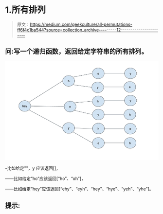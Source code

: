 # 1.所有排列

> 原文：<https://medium.com/geekculture/all-permutations-ff6f4c1ba544?source=collection_archive---------12----------------------->

## 问:写一个递归函数，返回给定字符串的所有排列。

![](img/b337ccf1b9c870e11c39474b8f02c8da.png)

-比如给定""，y 应该返回[]，

——比如给定“ho”应该返回[“ho”、“oh”]，

——比如给定“hey”应该返回[“ehy”、“eyh”、“hey”、“hye”、“yeh”、“yhe”]。

## 提示: